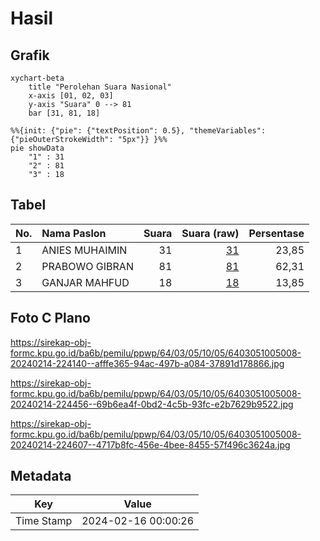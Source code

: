 # Hasil

## Grafik

```mermaid
xychart-beta
    title "Perolehan Suara Nasional"
    x-axis [01, 02, 03]
    y-axis "Suara" 0 --> 81
    bar [31, 81, 18]
```

```mermaid
%%{init: {"pie": {"textPosition": 0.5}, "themeVariables": {"pieOuterStrokeWidth": "5px"}} }%%
pie showData
    "1" : 31
    "2" : 81
    "3" : 18
```

## Tabel

| No. | Nama Paslon    | Suara | Suara (raw) | Persentase |
|:--- |:-------------- | -----:| -----------:| ----------:|
| 1   | ANIES MUHAIMIN | 31    | [31][p-1]   | 23,85      |
| 2   | PRABOWO GIBRAN | 81    | [81][p-2]   | 62,31      |
| 3   | GANJAR MAHFUD  | 18    | [18][p-3]   | 13,85      |


[p-1]: https://github.com/gigit-pemilu/pemilu-2024/blob/main/pilpres/hitung-suara/sub/64-kalimantan-timur/sub/03-berau/sub/05-tanjung-redeb/sub/1005-bugis/sub/008-tps/sub/paslon-1.txt
[p-2]: https://github.com/gigit-pemilu/pemilu-2024/blob/main/pilpres/hitung-suara/sub/64-kalimantan-timur/sub/03-berau/sub/05-tanjung-redeb/sub/1005-bugis/sub/008-tps/sub/paslon-2.txt
[p-3]: https://github.com/gigit-pemilu/pemilu-2024/blob/main/pilpres/hitung-suara/sub/64-kalimantan-timur/sub/03-berau/sub/05-tanjung-redeb/sub/1005-bugis/sub/008-tps/sub/paslon-3.txt

## Foto C Plano

https://sirekap-obj-formc.kpu.go.id/ba6b/pemilu/ppwp/64/03/05/10/05/6403051005008-20240214-224140--afffe365-94ac-497b-a084-37891d178866.jpg

https://sirekap-obj-formc.kpu.go.id/ba6b/pemilu/ppwp/64/03/05/10/05/6403051005008-20240214-224456--69b6ea4f-0bd2-4c5b-93fc-e2b7629b9522.jpg

https://sirekap-obj-formc.kpu.go.id/ba6b/pemilu/ppwp/64/03/05/10/05/6403051005008-20240214-224607--4717b8fc-456e-4bee-8455-57f496c3624a.jpg


## Metadata

| Key        | Value               |
| ---------- | ------------------- |
| Time Stamp | 2024-02-16 00:00:26 |



